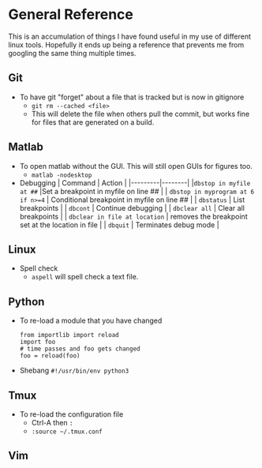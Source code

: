 # General Reference
This is an accumulation of things I have found useful in my use of different
linux tools. 
Hopefully it ends up being a reference that prevents me from googling the same thing multiple times.

## Git
* To have git "forget" about a file that is tracked but is now in gitignore
	* `git rm --cached <file>`
	* This will delete the file when others pull the commit, but works fine for files that are generated on a build.

## Matlab
* To open matlab without the GUI. This will still open GUIs for figures too.
	* `matlab -nodesktop`
* Debugging
	| Command | Action |
	|---------|--------|
	|`dbstop in myfile at ##` |Set a breakpoint in myfile on line ## | 
	| `dbstop in myprogram at 6 if n>=4` | Conditional breakpoint in myfile on line ## |
	| `dbstatus` | List breakpoints |
	| `dbcont` | Continue debugging |
	| `dbclear all` | Clear all breakpoints |
	| `dbclear in file at location` | removes the breakpoint set at the location in file |
	| `dbquit` | Terminates debug mode |


## Linux
* Spell check
	* `aspell` will spell check a text file. 

## Python
* To re-load a module that you have changed
  ```
  from importlib import reload
  import foo
  # time passes and foo gets changed
  foo = reload(foo)
  ```
* Shebang
	`#!/usr/bin/env python3`

## Tmux
* To re-load the configuration file
	* Ctrl-A then `:`
	* `:source ~/.tmux.conf`

## Vim

